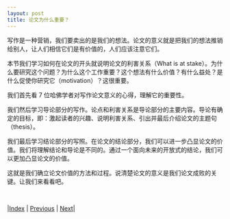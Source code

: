 ```yaml
---
layout: post
title: 论文为什么重要？
---
```


写作是一种营销，我们要卖出的是我们的想法。论文的意义就是把我们的想法推销给别人，让人们相信它们是有价值的，人们应该注意它们。

本节我们学习如何在论文的开头就说明论文的利害关系（What is at stake）。为什么要研究这个问题？为什么这个工作重要？这个想法有什么价值？有什么益处？是什么促使你研究它（motivation）？这很重要。

我们首先看 7 位哈佛学者对写作论文意义的心得，理解它的重要性。

我们然后学习导论部分的写作。论点和利害关系是导论部分的主要内容。导论有确定的目标，即：激起读者的兴趣、说明利害关系、引出并最后介绍论文的主题句（thesis）。

我们最后学习结论部分的写照。在论文的结论部分，我们可以进一步凸显论文的价值。我们将理解结论和导论是不同的。通过一个面向未来的开放式的结论，我们可以更加凸显论文的价值。

这就是我们确立论文价值的方法和过程。说清楚论文的意义是我们论文成败的关键。让我们来看看吧。

<br/>

|[Index](../) | [Previous](1-7-find) | [Next](2-2-stake)|
